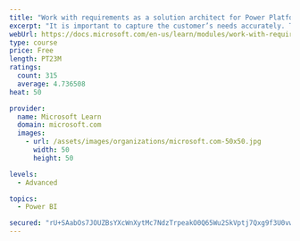 ```yaml
---
title: "Work with requirements as a solution architect for Power Platform and Dynamics 365"
excerpt: "It is important to capture the customer’s needs accurately. This module explains how to capture requirements and identify functional and non-functional items."
webUrl: https://docs.microsoft.com/en-us/learn/modules/work-with-requirements/
type: course
price: Free
length: PT23M
ratings:
  count: 315
  average: 4.736508
heat: 50

provider:
  name: Microsoft Learn
  domain: microsoft.com
  images:
    - url: /assets/images/organizations/microsoft.com-50x50.jpg
      width: 50
      height: 50

levels:
  - Advanced

topics:
  - Power BI

secured: "rU+SAabOs7JOUZBsYXcWnXytMc7NdzTrpeakO0Q65Wu2SkVptj7Qxg9f3U0vw/v9Xr01MIVijdIXyxZCDf60D7s0QHQXMt4awKhqZXcr3n7DsSBgbTb1qO2/ms9HstnIxpCME0Fa9F/VRCn1uud+C1d9sZS9+S5dLhUvmtySb4kKR1A/BiiFPgIlH3tTUkc5TG7SIipQKqtY6rc+gr9VFSCG9b83yuW6+wErbn9tvZPo+k1ltvLgMl5Ua6qe8dknDCB0jhkp8x0cj7No2UwXhGU8ZNJVk610/w99n9RSLA2tRg0whEZjS8saC6kL3L2MNpb8KT60FODadP+WVbrnoHL9nZGlh8s6eq35GJYEHwJ3ubjkvod3Js+TEacwPty7Wm6o9AutwIQrTMtUiI/HDhZmFBBGSgRPdY7YFRoTrkU=;LdtbuCbOEDQ98T+fZ/RRaQ=="
---
```


